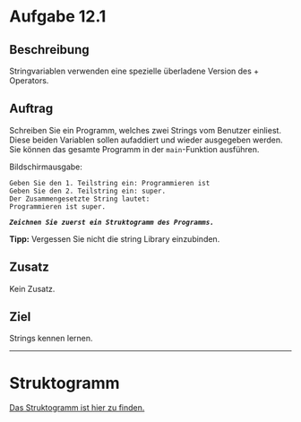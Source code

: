 # Aufgabe 12.1

## Beschreibung
Stringvariablen verwenden eine spezielle überladene Version des + Operators.

## Auftrag
Schreiben Sie ein Programm, welches zwei Strings vom Benutzer einliest. 
Diese beiden Variablen sollen aufaddiert und wieder ausgegeben werden. 
Sie können das gesamte Programm in der `main`-Funktion ausführen.

Bildschirmausgabe:
```
Geben Sie den 1. Teilstring ein: Programmieren ist 
Geben Sie den 2. Teilstring ein: super.
Der Zusammengesetzte String lautet: 
Programmieren ist super.
```

**_`Zeichnen Sie zuerst ein Struktogramm des Programms.`_**

**Tipp:** Vergessen Sie nicht die string Library einzubinden.

## Zusatz
Kein Zusatz.

## Ziel
Strings kennen lernen.

--------------------------------------------

# Struktogramm

[Das Struktogramm ist hier zu finden.](out/struktogramm.pdf)

